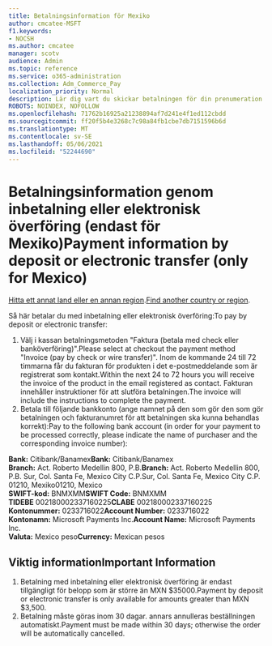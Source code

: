 ```yaml
---
title: Betalningsinformation för Mexiko
author: cmcatee-MSFT
f1.keywords:
- NOCSH
ms.author: cmcatee
manager: scotv
audience: Admin
ms.topic: reference
ms.service: o365-administration
ms.collection: Adm_Commerce_Pay
localization_priority: Normal
description: Lär dig vart du skickar betalningen för din prenumeration.
ROBOTS: NOINDEX, NOFOLLOW
ms.openlocfilehash: 71762b16925a21238894af7d241e4f1ed112cbdd
ms.sourcegitcommit: ff20f5b4e3268c7c98a84fb1cbe7db7151596b6d
ms.translationtype: MT
ms.contentlocale: sv-SE
ms.lasthandoff: 05/06/2021
ms.locfileid: "52244690"
---
```

# <a name="payment-information-by-deposit-or-electronic-transfer-only-for-mexico"></a><span data-ttu-id="36205-103">Betalningsinformation genom inbetalning eller elektronisk överföring (endast för Mexiko)</span><span class="sxs-lookup"><span data-stu-id="36205-103">Payment information by deposit or electronic transfer (only for Mexico)</span></span>

<span data-ttu-id="36205-104">[Hitta ett annat land eller en annan region](../billing-and-payments/pay-for-your-subscription.md).</span><span class="sxs-lookup"><span data-stu-id="36205-104">[Find another country or region](../billing-and-payments/pay-for-your-subscription.md).</span></span>

<span data-ttu-id="36205-105">Så här betalar du med inbetalning eller elektronisk överföring:</span><span class="sxs-lookup"><span data-stu-id="36205-105">To pay by deposit or electronic transfer:</span></span>

1. <span data-ttu-id="36205-106">Välj i kassan betalningsmetoden "Faktura (betala med check eller banköverföring)".</span><span class="sxs-lookup"><span data-stu-id="36205-106">Please select at checkout the payment method "Invoice (pay by check or wire transfer)".</span></span> <span data-ttu-id="36205-107">Inom de kommande 24 till 72 timmarna får du fakturan för produkten i det e-postmeddelande som är registrerat som kontakt.</span><span class="sxs-lookup"><span data-stu-id="36205-107">Within the next 24 to 72 hours you will receive the invoice of the product in the email registered as contact.</span></span> <span data-ttu-id="36205-108">Fakturan innehåller instruktioner för att slutföra betalningen.</span><span class="sxs-lookup"><span data-stu-id="36205-108">The invoice will include the instructions to complete the payment.</span></span>
2. <span data-ttu-id="36205-109">Betala till följande bankkonto (ange namnet på den som gör den som gör betalningen och fakturanumret för att betalningen ska kunna behandlas korrekt):</span><span class="sxs-lookup"><span data-stu-id="36205-109">Pay to the following bank account (in order for your payment to be processed correctly, please indicate the name of purchaser and the corresponding invoice number):</span></span>  

<span data-ttu-id="36205-110">**Bank:** Citibank/Banamex</span><span class="sxs-lookup"><span data-stu-id="36205-110">**Bank:** Citibank/Banamex</span></span>  
<span data-ttu-id="36205-111">**Branch:** Act. Roberto Medellin 800, P.B.</span><span class="sxs-lookup"><span data-stu-id="36205-111">**Branch:** Act. Roberto Medellin 800, P.B.</span></span> <span data-ttu-id="36205-112">Sur, Col. Santa Fe, Mexico City C.P.</span><span class="sxs-lookup"><span data-stu-id="36205-112">Sur, Col. Santa Fe, Mexico City C.P.</span></span> <span data-ttu-id="36205-113">01210, Mexiko</span><span class="sxs-lookup"><span data-stu-id="36205-113">01210, Mexico</span></span>  
<span data-ttu-id="36205-114">**SWIFT-kod:** BNMXMM</span><span class="sxs-lookup"><span data-stu-id="36205-114">**SWIFT Code:** BNMXMM</span></span>  
<span data-ttu-id="36205-115">**TIDEBE** 002180002337160225</span><span class="sxs-lookup"><span data-stu-id="36205-115">**CLABE** 002180002337160225</span></span>  
<span data-ttu-id="36205-116">**Kontonummer:** 0233716022</span><span class="sxs-lookup"><span data-stu-id="36205-116">**Account Number:** 0233716022</span></span>  
<span data-ttu-id="36205-117">**Kontonamn:** Microsoft Payments Inc.</span><span class="sxs-lookup"><span data-stu-id="36205-117">**Account Name:** Microsoft Payments Inc.</span></span>  
<span data-ttu-id="36205-118">**Valuta:** Mexico peso</span><span class="sxs-lookup"><span data-stu-id="36205-118">**Currency:** Mexican pesos</span></span>

## <a name="important-information"></a><span data-ttu-id="36205-119">Viktig information</span><span class="sxs-lookup"><span data-stu-id="36205-119">Important Information</span></span>

1. <span data-ttu-id="36205-120">Betalning med inbetalning eller elektronisk överföring är endast tillgängligt för belopp som är större än MXN $35000.</span><span class="sxs-lookup"><span data-stu-id="36205-120">Payment by deposit or electronic transfer is only available for amounts greater than MXN $3,500.</span></span>
2. <span data-ttu-id="36205-121">Betalning måste göras inom 30 dagar. annars annulleras beställningen automatiskt.</span><span class="sxs-lookup"><span data-stu-id="36205-121">Payment must be made within 30 days; otherwise the order will be automatically cancelled.</span></span>
